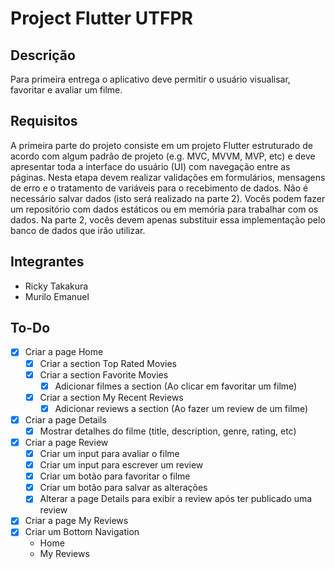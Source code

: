 # Project Flutter UTFPR

## Descrição

Para primeira entrega o aplicativo deve permitir o usuário visualisar, favoritar e avaliar um filme.

## Requisitos

A primeira parte do projeto consiste em um projeto Flutter estruturado de acordo com algum padrão de projeto (e.g. MVC, MVVM, MVP, etc) e deve apresentar toda a interface do usuário (UI) com navegação entre as páginas. Nesta etapa devem realizar validações em formulários, mensagens de erro e o tratamento de variáveis para o recebimento de dados. Não é necessário salvar dados (isto será realizado na parte 2). Vocês podem fazer um repositório com dados estáticos ou em memória para trabalhar com os dados. Na parte 2, vocês devem apenas substituir essa implementação pelo banco de dados que irão utilizar.

## Integrantes

- Ricky Takakura
- Murilo Emanuel

## To-Do

- [x] Criar a page Home
  - [x] Criar a section Top Rated Movies
  - [x] Criar a section Favorite Movies
    - [x] Adicionar filmes a section (Ao clicar em favoritar um filme)
  - [x] Criar a section My Recent Reviews
    - [x] Adicionar reviews a section (Ao fazer um review de um filme)
- [x] Criar a page Details
  - [x] Mostrar detalhes do filme (title, description, genre, rating, etc)
- [x] Criar a page Review
  - [x] Criar um input para avaliar o filme
  - [x] Criar um input para escrever um review
  - [x] Criar um botão para favoritar o filme
  - [x] Criar um botão para salvar as alterações
  - [x] Alterar a page Details para exibir a review após ter publicado uma review
- [x] Criar a page My Reviews
- [x] Criar um Bottom Navigation
  - Home
  - My Reviews
